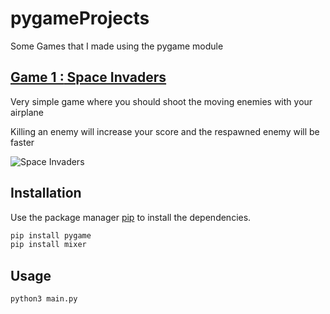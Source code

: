 # pygameProjects

Some Games that I made using the pygame module

## [**Game 1 :** Space Invaders](https://github.com/GiN2K/pygameProjects/tree/main/Space%20Invaders)
Very simple game where you should shoot the moving enemies with your airplane

Killing an enemy will increase your score and the respawned enemy will be faster

![Space Invaders](https://i.ibb.co/d5sW5MR/Space-Invaders.png)

## Installation

Use the package manager [pip](https://pip.pypa.io/en/stable/) to install the dependencies.

```bash
pip install pygame
pip install mixer
```

## Usage

```python
python3 main.py
```
